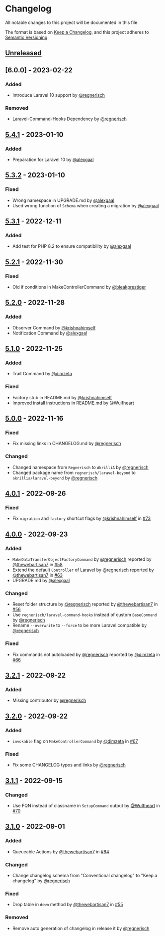 # Changelog
All notable changes to this project will be documented in this file.

The format is based on [Keep a Changelog](https://keepachangelog.com/en/1.0.0/),
and this project adheres to [Semantic Versioning](https://semver.org/spec/v2.0.0.html).

## [Unreleased]

## [6.0.0] - 2023-02-22
### Added
- Introduce Laravel 10 support by [@regnerisch](https://github.com/regnerisch)

### Removed
- Laravel-Command-Hooks Dependency by [@regnerisch](https://github.com/regnerisch)

## [5.4.1] - 2023-01-10
### Added
- Preparation for Laravel 10 by [@alexgaal](https://github.com/alexgaal)

## [5.3.2] - 2023-01-10
### Fixed
- Wrong namespace in UPGRADE.md by [@alexgaal](https://github.com/alexgaal)
- Used wrong function of `Schema` when creating a migration by [@alexgaal](https://github.com/alexgaal) 

## [5.3.1] - 2022-12-11
### Added
- Add test for PHP 8.2 to ensure compatibility by [@alexgaal](https://github.com/alexgaal)

## [5.2.1] - 2022-11-30
### Fixed
- Old if conditions in MakeControllerCommand by [@bleakprestiger](https://github.com/bleakprestiger)

## [5.2.0] - 2022-11-28
### Added
- Observer Command by [@krishnahimself](https://github.com/krishnahimself)
- Notification Command by [@alexgaal](https://github.com/alexgaal)

## [5.1.0] - 2022-11-25
### Added
- Trait Command by [@dimzeta](https://github.com/dimzeta)

### Fixed
- Factory stub in README.md by [@krishnahimself](https://github.com/krishnahimself)
- Improved install instructions in README.md by [@Wulfheart](https://github.com/Wulfheart)

## [5.0.0] - 2022-11-16
### Fixed
- Fix missing links in CHANGELOG.md by [@regnerisch](https://github.com/regnerisch)

### Changed
- Changed namespace from `Regnerisch` to `AkrilliA` by [@regnerisch](https://github.com/regnerisch)
- Changed package name from `regnerisch/laravel-beyond` to `akrillia/laravel-beyond` by [@regnerisch](https://github.com/regnerisch)

## [4.0.1] - 2022-09-26
### Fixed
- Fix `migration` and `factory` shortcut flags by [@krishnahimself](https://github.com/krishnahimself) in [#73](https://github.com/regnerisch/laravel-beyond/pull/73)

## [4.0.0] - 2022-09-23
### Added
- `MakeDataTransferObjectFactoryCommand` by [@regnerisch](https://github.com/regnerisch) reported by [@thewebartisan7](https://github.com/thewebartisan7) in [#58](https://github.com/regnerisch/laravel-beyond/pull/58)
- Extend the default `Controller` of Laravel by [@regnerisch](https://github.com/regnerisch) reported by [@thewebartisan7](https://github.com/thewebartisan7) in [#63](https://github.com/regnerisch/laravel-beyond/issues/63)
- UPGRADE.md by [@alexgaal](https://github.com/alexgaal)

### Changed
- Reset folder structure by [@regnerisch](https://github.com/regnerisch) reported by [@thewebartisan7](https://github.com/thewebartisan7) in [#56](https://github.com/regnerisch/laravel-beyond/issues/56)
- Use `regnerisch/laravel-command-hooks` instead of custom `BaseCommand` by [@regnerisch](https://github.com/regnerisch)
- Rename `--overwrite` to `--force` to be more Laravel compatible by [@regnerisch](https://github.com/regnerisch)

### Fixed
- Fix commands not autoloaded by [@regnerisch](https://github.com/regnerisch) reported by [@dimzeta](https://github.com/dimzeta) in [#66](https://github.com/regnerisch/laravel-beyond/issues/66)

## [3.2.1] - 2022-09-22
### Added
- Missing contributor by [@regnerisch](https://github.com/regnerisch)

## [3.2.0] - 2022-09-22
### Added
- `invokable` flag on `MakeControllerCommand` by [@dimzeta](https://github.com/dimzeta) in [#67](https://github.com/regnerisch/laravel-beyond/pull/67)

### Fixed
- Fix some CHANGELOG typos and links by [@regnerisch](https://github.com/regnerisch)

## [3.1.1] - 2022-09-15
### Changed
- Use FQN instead of classname in `SetupCommand` output by [@Wulfheart](https://github.com/Wulfheart) in [#70](https://github.com/regnerisch/laravel-beyond/pull/70)

## [3.1.0] - 2022-09-01
### Added
- Queueable Actions by [@thewebartisan7](https://github.com/thewebartisan7) in [#64](https://github.com/regnerisch/laravel-beyond/pull/64)

### Changed
- Change changelog schema from "Conventional changelog" to "Keep a changelog" by [@regnerisch](https://github.com/regnerisch)

### Fixed
- Drop table in `down` method by [@thewebartisan7](https://github.com/thewebartisan7) in [#55](https://github.com/regnerisch/laravel-beyond/pull/55)

### Removed
- Remove auto generation of changelog in release it by [@regnerisch](https://github.com/regnerisch)

[Unreleased]: https://github.com/regnerisch/laravel-beyond/compare/v5.4.1...HEAD
[5.4.1]: https://github.com/regnerisch/laravel-beyond/compare/v5.3.2...v5.4.1
[5.3.2]: https://github.com/regnerisch/laravel-beyond/compare/v5.3.1...v5.3.2
[5.3.1]: https://github.com/regnerisch/laravel-beyond/compare/v5.3.0...v5.3.1
[5.3.0]: https://github.com/regnerisch/laravel-beyond/compare/v5.2.1...v5.3.0
[5.2.1]: https://github.com/regnerisch/laravel-beyond/compare/v5.2.0...v5.2.1
[5.2.0]: https://github.com/regnerisch/laravel-beyond/compare/v5.1.0...v5.2.0
[5.1.0]: https://github.com/regnerisch/laravel-beyond/compare/v5.0.0...v5.1.0
[5.0.0]: https://github.com/regnerisch/laravel-beyond/compare/v4.0.1...v5.0.0
[4.0.1]: https://github.com/regnerisch/laravel-beyond/compare/v4.0.0...v4.0.1
[4.0.0]: https://github.com/regnerisch/laravel-beyond/compare/v3.2.1...v4.0.0
[3.2.1]: https://github.com/regnerisch/laravel-beyond/compare/v3.2.0...v3.2.1
[3.2.0]: https://github.com/regnerisch/laravel-beyond/compare/v3.1.1...v3.2.0
[3.1.1]: https://github.com/regnerisch/laravel-beyond/compare/v3.1.0...v3.1.1
[3.1.0]: https://github.com/regnerisch/laravel-beyond/compare/v3.0.0...v3.1.0
[3.0.0]: https://github.com/regnerisch/laravel-beyond/compare/v2.0.0...v3.0.0
[2.0.0]: https://github.com/regnerisch/laravel-beyond/compare/v1.0.0...v2.0.0
